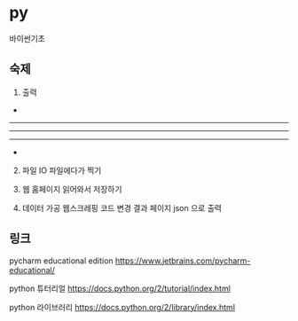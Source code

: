 py
==

바이썬기초

## 숙제

1. 출력
*
***
*****
***
*

2. 파일 IO
파일에다가 찍기

3. 웹
홈페이지 읽어와서 저장하기

4. 데이터 가공
웹스크레핑 코드 변경
결과 페이지
json 으로 출력


## 링크
pycharm educational edition
https://www.jetbrains.com/pycharm-educational/

python 튜터리얼
https://docs.python.org/2/tutorial/index.html

python 라이브러리
https://docs.python.org/2/library/index.html
